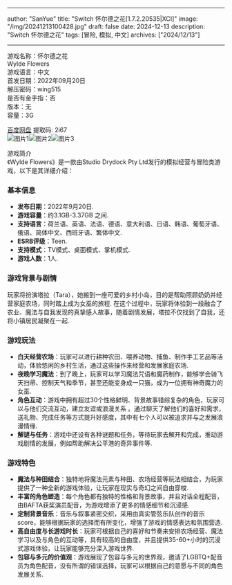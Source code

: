 
---
author: "SanYue"
title: "Switch 怀尔德之花[1.7.2.20535|XCI]"
image: "/img/20241213100428.jpg"
draft: false
date: 2024-12-13
description: "Switch 怀尔德之花"
tags: [冒险, 模拟, 中文]
archives: ["2024/12/13"]

---

游戏名称：怀尔德之花   
Wylde Flowers    
游戏语言：中文  
首发日期：2022年09月20日  
解压密码：wing515  
是否有金手指：否  
版本：无   
容量：3G

[百度网盘](https://pan.baidu.com/s/1kbzlaR7QWOntK1E9-Uj40w) 提取码: 2i67  
![图片1](/img/1f16b1.jpg)![图片2](/img/aefa34.jpg)![图片3](/img/2e6e3f.jpg)  

游戏简介  
《Wylde Flowers》是一款由Studio Drydock Pty Ltd发行的模拟经营与冒险类游戏，以下是其详细介绍：

### 基本信息
- **发布日期**：2022年9月20日.
- **游戏容量**：约3.1GB-3.37GB 之间.
- **支持语言**：荷兰语、英语、法语、德语、意大利语、日语、韩语、葡萄牙语、俄语、简体中文、西班牙语、繁体中文.
- **ESRB评级**：Teen.
- **支持模式**：TV模式、桌面模式、掌机模式.
- **游戏人数**：1人.

### 游戏背景与剧情
玩家将扮演塔拉（Tara），她搬到一座可爱的乡村小岛，目的是帮助照顾奶奶并经营家庭农场，同时踏上成为女巫的旅程. 在这个过程中，玩家将体验到一段融合了农业、魔法与自我发现的真挚感人故事，随着剧情发展，塔拉不仅找到了自我，还将小镇居民凝聚在一起.

### 游戏玩法
- **白天经营农场**：玩家可以进行耕种农田、喂养动物、捕鱼、制作手工艺品等活动，体验悠闲的乡村生活，通过这些操作来经营和发展家庭农场.
- **夜晚学习魔法**：到了晚上，玩家可以学习魔法咒语和魔药制作，能够学会骑飞天扫帚、控制天气和季节，甚至还能变身成一只猫，成为一位拥有神奇魔力的女巫.
- **角色互动**：游戏中拥有超过30个性格鲜明、背景故事错综复杂的角色，玩家可以与他们交流互动，建立友谊或浪漫关系 。通过聊天了解他们的喜好和需求，送礼物、完成任务等方式提升好感度，其中有七个人可以被追求并与之发展浪漫情缘.
- **解谜与任务**：游戏中还设有各种谜题和任务，等待玩家去解开和完成，推动游戏剧情的发展，例如帮助解决公平港的奇异事件等.

### 游戏特色
- **魔法与种田结合**：独特地将魔法元素与种田、农场经营等玩法相结合，为玩家提供了一种全新的游戏体验，让玩家在现实与奇幻之间自由穿梭.
- **丰富的角色塑造**：每个角色都有独特的性格和背景故事，并且对话全程配音，由BAFTA获奖演员配音，为游戏增添了更多的情感细节和沉浸感.
- **定制背景音乐**：音乐与叙事紧密交织，采用由真实管弦乐队创作的音乐 score，能够根据玩家的选择而有所变化，增强了游戏的情感表达和氛围营造.
- **高自由度与长游戏时长**：玩家可根据自己的喜好和节奏来安排农场经营、魔法学习以及与角色的互动等，具有较高的自由度，并且提供35-60+小时的沉浸式游戏体验，让玩家能够充分深入游戏世界.
- **包容与多元的价值观**：游戏展现了包容与多元的世界观，邀请了LGBTQ+配音员为角色配音，没有所谓的错误选择，玩家可以根据自己的意愿与不同的角色发展关系.
 
